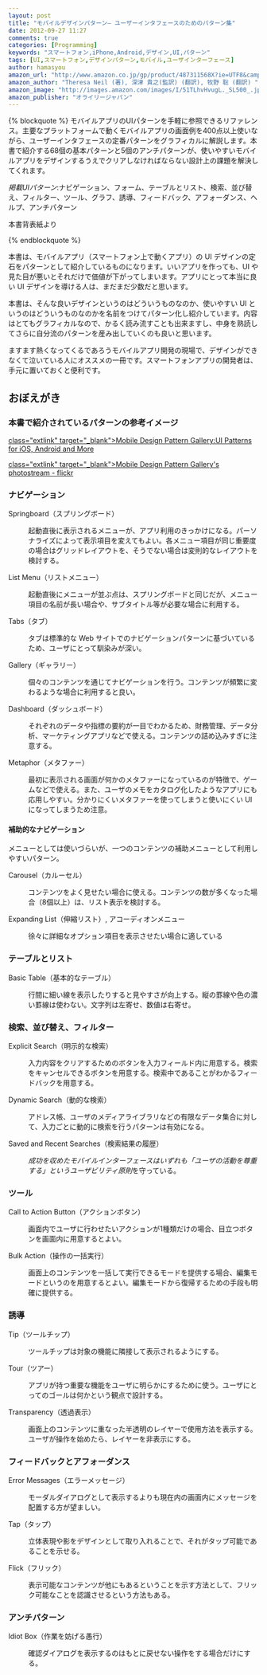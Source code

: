```yaml
---
layout: post
title: "モバイルデザインパターン― ユーザーインタフェースのためのパターン集"
date: 2012-09-27 11:27
comments: true
categories: [Programming]
keywords: "スマートフォン,iPhone,Android,デザイン,UI,パターン"
tags: [UI,スマートフォン,デザインパターン,モバイル,ユーザインターフェース]
author: hamasyou
amazon_url: "http://www.amazon.co.jp/gp/product/487311568X?ie=UTF8&camp=247&creativeASIN=487311568X&linkCode=xm2&tag=sorehabooks-22"
amazon_author: "Theresa Neil (著), 深津 貴之(監訳) (翻訳), 牧野 聡 (翻訳) "
amazon_image: "http://images.amazon.com/images/I/51TLhvHvugL._SL500_.jpg"
amazon_publisher: "オライリージャパン"
---
```


{% blockquote  %}
モバイルアプリのUIパターンを手軽に参照できるリファレンス。主要なプラットフォームで動くモバイルアプリの画面例を400点以上使いながら、ユーザーインタフェースの定番パターンをグラフィカルに解説します。本書で紹介する68個の基本パターンと5個のアンチパターンが、使いやすいモバイルアプリをデザインするうえでクリアしなければならない設計上の課題を解決してくれます。

<em>掲載UIパターン</em>:ナビゲーション、フォーム、テーブルとリスト、検索、並び替え、フィルター、ツール、グラフ、誘導、フィードバック、アフォーダンス、ヘルプ、アンチパターン

<p class="site">本書背表紙より</p>
{% endblockquote %}

本書は、モバイルアプリ（スマートフォン上で動くアプリ）の UI デザインの定石をパターンとして紹介しているものになります。いいアプリを作っても、UI や見た目が悪いとそれだけで価値が下がってしまいます。アプリにとって本当に良い UI デザインを導ける人は、まだまだ少数だと思います。

本書は、そんな良いデザインというのはどういうものなのか、使いやすい UI というのはどういうものなのかを名前をつけてパターン化し紹介しています。内容はとてもグラフィカルなので、かるく読み流すことも出来ますし、中身を熟読してさらに自分流のパターンを産み出していくのも良いと思います。

ますます熱くなってくるであろうモバイルアプリ開発の現場で、デザインができなくて泣いている人にオススメの一冊です。スマートフォンアプリの開発者は、手元に置いておくと便利です。


<!-- more -->

<h2>おぼえがき</h2>

<h3>本書で紹介されているパターンの参考イメージ</h3>

[ class="extlink" target="_blank">Mobile Design Pattern Gallery:UI Patterns for iOS, Android and More](http://www.mobiledesignpatterngallery.com/mobile-patterns.php)

[ class="extlink" target="_blank">Mobile Design Pattern Gallery's photostream - flickr](http://www.flickr.com/photos/mobiledesignpatterngallery/collections)

<h3>ナビゲーション</h3>

<dl>
<dt>Springboard（スプリングボード）</dt>
<dd><p>起動直後に表示されるメニューが、アプリ利用のきっかけになる。パーソナライズによって表示項目を変えてもよい。各メニュー項目が同じ重要度の場合はグリッドレイアウトを、そうでない場合は変則的なレイアウトを検討する。</p></dd>
<dt>List Menu（リストメニュー）</dt>
<dd><p>起動直後にメニューが並ぶ点は、スプリングボードと同じだが、メニュー項目の名前が長い場合や、サブタイトル等が必要な場合に利用する。</p></dd>
<dt>Tabs（タブ）</dt>
<dd><p>タブは標準的な Web サイトでのナビゲーションパターンに基づいているため、ユーザにとって馴染みが深い。</p></dd>
<dt>Gallery（ギャラリー）</dt>
<dd><p>個々のコンテンツを通じてナビゲーションを行う。コンテンツが頻繁に変わるような場合に利用すると良い。</p></dd>
<dt>Dashboard（ダッシュボード）</dt>
<dd><p>それぞれのデータや指標の要約が一目でわかるため、財務管理、データ分析、マーケティングアプリなどで使える。コンテンツの詰め込みすぎに注意する。</p></dd>
<dt>Metaphor（メタファー）</dt>
<dd><p>最初に表示される画面が何かのメタファーになっているのが特徴で、ゲームなどで使える。また、ユーザのメモをカタログ化したようなアプリにも応用しやすい。分かりにくいメタファーを使ってしまうと使いにくい UI になってしまうため注意。</p></dd>
</dl>

<h4>補助的なナビゲーション</h4>

メニューとしては使いづらいが、一つのコンテンツの補助メニューとして利用しやすいパターン。

<dl>
<dt>Carousel（カルーセル）</dt>
<dd><p>コンテンツをよく見せたい場合に使える。コンテンツの数が多くなった場合（8個以上）は、リスト表示を検討する。</p></dd>
<dt>Expanding List（伸縮リスト）, アコーディオンメニュー</dt>
<dd><p>徐々に詳細なオプション項目を表示させたい場合に適している</p></dd>
</dl>

<h3>テーブルとリスト</h3>

<dl>
<dt>Basic Table（基本的なテーブル）</dt>
<dd><p>行間に細い線を表示したりすると見やすさが向上する。縦の罫線や色の濃い罫線は使わない。文字列は左寄せ、数値は右寄せ。</p></dd>
</dl>

<h3>検索、並び替え、フィルター</h3>

<dl>
<dt>Explicit Search（明示的な検索）</dt>
<dd><p>入力内容をクリアするためのボタンを入力フィールド内に用意する。検索をキャンセルできるボタンを用意する。検索中であることがわかるフィードバックを用意する。</p></dd>
<dt>Dynamic Search（動的な検索）</dt>
<dd><p>アドレス帳、ユーザのメディアライブラリなどの有限なデータ集合に対して、入力ごとに動的に検索を行うパターンは有効になる。</p></dd>
<dt>Saved and Recent Searches（検索結果の履歴）</dt>
<dd><p><em>成功を収めたモバイルインターフェースはいずれも「ユーザの活動を尊重する」というユーザビリティ原則</em>を守っている。</p></dd>
</dl>

<h3>ツール</h3>

<dl>
<dt>Call to Action Button（アクションボタン）</dt>
<dd><p>画面内でユーザに行わせたいアクションが1種類だけの場合、目立つボタンを画面内に用意するとよい。</p></dd>
<dt>Bulk Action（操作の一括実行）</dt>
<dd><p>画面上のコンテンツを一括して実行できるモードを提供する場合、編集モードというのを用意するとよい。編集モードから復帰するための手段も明確に提供する。</p></dd>
</dl>

<h3>誘導</h3>

<dl>
<dt>Tip（ツールチップ）</dt>
<dd><p>ツールチップは対象の機能に隣接して表示されるようにする。</p></dd>
<dt>Tour（ツアー）</dt>
<dd><p>アプリが持つ重要な機能をユーザに明らかにするために使う。ユーザにとってのゴールは何かという観点で設計する。</p></dd>
<dt>Transparency（透過表示）</dt>
<dd><p>画面上のコンテンツに重なった半透明のレイヤーで使用方法を表示する。ユーザが操作を始めたら、レイヤーを非表示にする。</p></dd>
</dl>

<h3>フィードバックとアフォーダンス</h3>

<dl>
<dt>Error Messages（エラーメッセージ）</dt>
<dd><p>モーダルダイアログとして表示するよりも現在内の画面内にメッセージを配置する方が望ましい。</p></dd>
<dt>Tap（タップ）</dt>
<dd><p>立体表現や影をデザインとして取り入れることで、それがタップ可能であることを示せる。</p></dd>
<dt>Flick（フリック）</dt>
<dd><p>表示可能なコンテンツが他にもあるということを示す方法として、フリック可能なことを認識させるという方法もある。</p></dd>
</dl>

<h3>アンチパターン</h3>

<dl>
<dt>Idiot Box（作業を妨げる愚行）</dt>
<dd><p>確認ダイアログを表示するのはもとに戻せない操作をする場合だけにする。</p></dd>
</dl>




